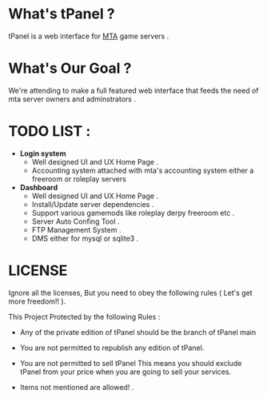 # What's tPanel ? 
  tPanel is a web interface for [MTA](https://github.com/multitheftauto/mtasa-blue) game servers .

# What's Our Goal ? 
  We're attending to make a full featured web interface that feeds the need of mta server owners and adminstrators .
  
# TODO LIST : 
* **Login system**
  * Well designed UI and UX Home Page .
  * Accounting system attached with mta's accounting system either a freeroom or roleplay servers
* **Dashboard**
  * Well designed UI and UX  Home Page .
  * Install/Update server dependencies   .
  * Support various gamemods like roleplay derpy freeroom etc .
  * Server Auto Confing Tool .
  * FTP Management System .
  * DMS either for mysql or sqlite3 .
# **LICENSE**
Ignore all the licenses, But you need to obey the following rules ( Let's get more freedom!! ).

This Project Protected by the following Rules :

* Any of the private edition of tPanel should be the branch of tPanel main

* You are not permitted to republish any edition of tPanel.

* You are not permitted to sell tPanel This means you should exclude tPanel from your price when you are going to sell your services.

* Items not mentioned are allowed! .
